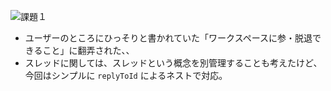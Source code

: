 ![課題１](https://lucid.app/publicSegments/view/e857df14-788d-4834-9c2e-86317d0935c0/image.png)

* ユーザーのところにひっそりと書かれていた「ワークスペースに参・脱退できること」に翻弄された、、
* スレッドに関しては、スレッドという概念を別管理することも考えたけど、今回はシンプルに `replyToId` によるネストで対応。
